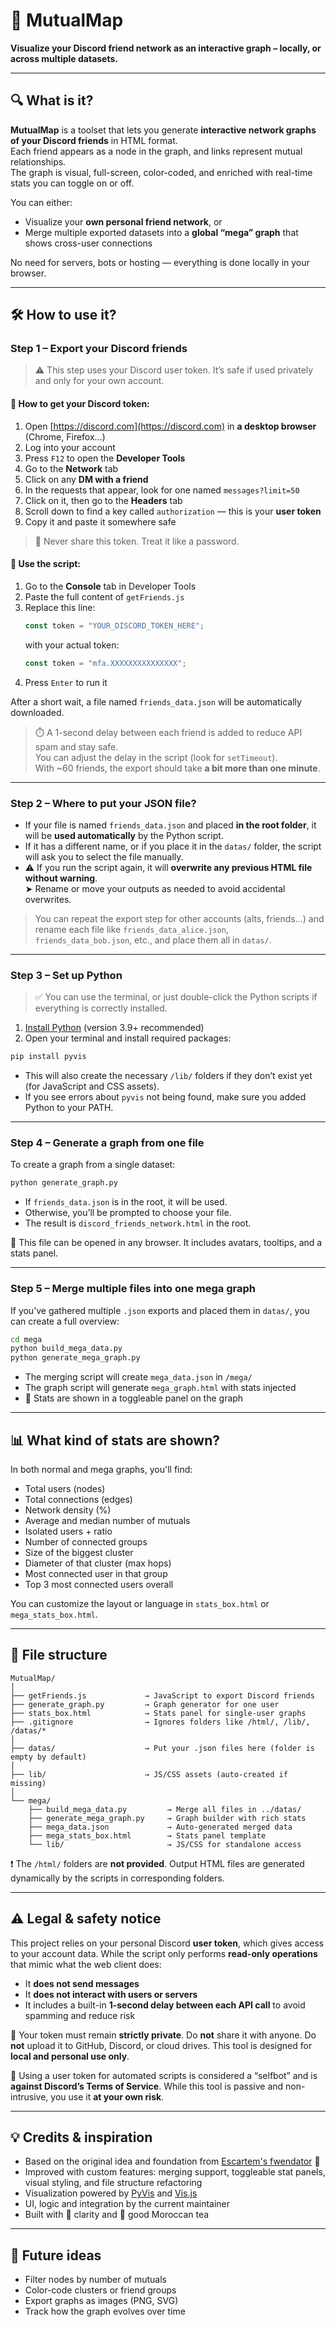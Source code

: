 # 🧠 MutualMap

**Visualize your Discord friend network as an interactive graph – locally, or across multiple datasets.**

---

## 🔍 What is it?

**MutualMap** is a toolset that lets you generate **interactive network graphs of your Discord friends** in HTML format.  
Each friend appears as a node in the graph, and links represent mutual relationships.  
The graph is visual, full-screen, color-coded, and enriched with real-time stats you can toggle on or off.

You can either:
- Visualize your **own personal friend network**, or
- Merge multiple exported datasets into a **global “mega” graph** that shows cross-user connections

No need for servers, bots or hosting — everything is done locally in your browser.

---

## 🛠️ How to use it?

### Step 1 – Export your Discord friends

> ⚠️ This step uses your Discord user token. It’s safe if used privately and only for your own account.

#### 🔐 How to get your Discord token:

1. Open [https://discord.com](https://discord.com) in **a desktop browser** (Chrome, Firefox…)
2. Log into your account
3. Press `F12` to open the **Developer Tools**
4. Go to the **Network** tab
5. Click on any **DM with a friend**
6. In the requests that appear, look for one named `messages?limit=50`
7. Click on it, then go to the **Headers** tab
8. Scroll down to find a key called `authorization` — this is your **user token**
9. Copy it and paste it somewhere safe

> 🔴 Never share this token. Treat it like a password.

#### 🧠 Use the script:

1. Go to the **Console** tab in Developer Tools
2. Paste the full content of `getFriends.js`
3. Replace this line:
   ```js
   const token = "YOUR_DISCORD_TOKEN_HERE";
   ```
   with your actual token:
   ```js
   const token = "mfa.XXXXXXXXXXXXXXX";
   ```
4. Press `Enter` to run it

After a short wait, a file named `friends_data.json` will be automatically downloaded.

> ⏱️ A 1-second delay between each friend is added to reduce API spam and stay safe.  
> You can adjust the delay in the script (look for `setTimeout`).  
> With ~60 friends, the export should take **a bit more than one minute**.

---

### Step 2 – Where to put your JSON file?

- If your file is named `friends_data.json` and placed **in the root folder**, it will be **used automatically** by the Python script.
- If it has a different name, or if you place it in the `datas/` folder, the script will ask you to select the file manually.
- ⚠️ If you run the script again, it will **overwrite any previous HTML file without warning**.  
  ➤ Rename or move your outputs as needed to avoid accidental overwrites.

> You can repeat the export step for other accounts (alts, friends...) and rename each file like `friends_data_alice.json`, `friends_data_bob.json`, etc., and place them all in `datas/`.

---

### Step 3 – Set up Python

> ✅ You can use the terminal, or just double-click the Python scripts if everything is correctly installed.

1. [Install Python](https://www.python.org/downloads/) (version 3.9+ recommended)
2. Open your terminal and install required packages:

```bash
pip install pyvis
```

- This will also create the necessary `/lib/` folders if they don’t exist yet (for JavaScript and CSS assets).
- If you see errors about `pyvis` not being found, make sure you added Python to your PATH.

---

### Step 4 – Generate a graph from one file

To create a graph from a single dataset:

```bash
python generate_graph.py
```

- If `friends_data.json` is in the root, it will be used.
- Otherwise, you’ll be prompted to choose your file.
- The result is `discord_friends_network.html` in the root.

📂 This file can be opened in any browser. It includes avatars, tooltips, and a stats panel.

---

### Step 5 – Merge multiple files into one mega graph

If you’ve gathered multiple `.json` exports and placed them in `datas/`, you can create a full overview:

```bash
cd mega
python build_mega_data.py
python generate_mega_graph.py
```

- The merging script will create `mega_data.json` in `/mega/`
- The graph script will generate `mega_graph.html` with stats injected
- 📌 Stats are shown in a toggleable panel on the graph

---

## 📊 What kind of stats are shown?

In both normal and mega graphs, you'll find:

- Total users (nodes)
- Total connections (edges)
- Network density (%)
- Average and median number of mutuals
- Isolated users + ratio
- Number of connected groups
- Size of the biggest cluster
- Diameter of that cluster (max hops)
- Most connected user in that group
- Top 3 most connected users overall

You can customize the layout or language in `stats_box.html` or `mega_stats_box.html`.

---

## 📁 File structure

```
MutualMap/
│
├── getFriends.js             → JavaScript to export Discord friends
├── generate_graph.py         → Graph generator for one user
├── stats_box.html            → Stats panel for single-user graphs
├── .gitignore                → Ignores folders like /html/, /lib/, /datas/*
│
├── datas/                    → Put your .json files here (folder is empty by default)
│
├── lib/                      → JS/CSS assets (auto-created if missing)
│
└── mega/
    ├── build_mega_data.py         → Merge all files in ../datas/
    ├── generate_mega_graph.py     → Graph builder with rich stats
    ├── mega_data.json             → Auto-generated merged data
    ├── mega_stats_box.html        → Stats panel template
    └── lib/                       → JS/CSS for standalone access
```

❗ The `/html/` folders are **not provided**. Output HTML files are generated dynamically by the scripts in corresponding folders.

---

## ⚠️ Legal & safety notice

This project relies on your personal Discord **user token**, which gives access to your account data. While the script only performs **read-only operations** that mimic what the web client does:

- It **does not send messages**
- It **does not interact with users or servers**
- It includes a built-in **1-second delay between each API call** to avoid spamming and reduce risk

🔐 Your token must remain **strictly private**. Do **not** share it with anyone. Do **not** upload it to GitHub, Discord, or cloud drives. This tool is designed for **local and personal use only**.

📎 Using a user token for automated scripts is considered a “selfbot” and is **against Discord’s Terms of Service**. While this tool is passive and non-intrusive, you use it **at your own risk**.

---

## 💡 Credits & inspiration

- Based on the original idea and foundation from [Escartem's fwendator](https://github.com/Escartem/fwendator) 💙  
- Improved with custom features: merging support, toggleable stat panels, visual styling, and file structure refactoring
- Visualization powered by [PyVis](https://pyvis.readthedocs.io/) and [Vis.js](https://visjs.org/)
- UI, logic and integration by the current maintainer
- Built with 🧠 clarity and 🍵 good Moroccan tea

---

## 🧩 Future ideas

- Filter nodes by number of mutuals
- Color-code clusters or friend groups
- Export graphs as images (PNG, SVG)
- Track how the graph evolves over time